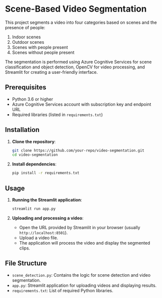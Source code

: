 # Scene-Based Video Segmentation

This project segments a video into four categories based on scenes and the presence of people:
1. Indoor scenes
2. Outdoor scenes
3. Scenes with people present
4. Scenes without people present

The segmentation is performed using Azure Cognitive Services for scene classification and object detection, OpenCV for video processing, and Streamlit for creating a user-friendly interface.

## Prerequisites

- Python 3.6 or higher
- Azure Cognitive Services account with subscription key and endpoint URL
- Required libraries (listed in `requirements.txt`)

## Installation

1. **Clone the repository**:
    ```bash
    git clone https://github.com/your-repo/video-segmentation.git
    cd video-segmentation
    ```

2. **Install dependencies**:
    ```bash
    pip install -r requirements.txt
    ```

## Usage

1. **Running the Streamlit application**:
    ```bash
    streamlit run app.py
    ```

2. **Uploading and processing a video**:
    - Open the URL provided by Streamlit in your browser (usually `http://localhost:8501`).
    - Upload a video file.
    - The application will process the video and display the segmented clips.

## File Structure

- `scene_detection.py`: Contains the logic for scene detection and video segmentation.
- `app.py`: Streamlit application for uploading videos and displaying results.
- `requirements.txt`: List of required Python libraries.


